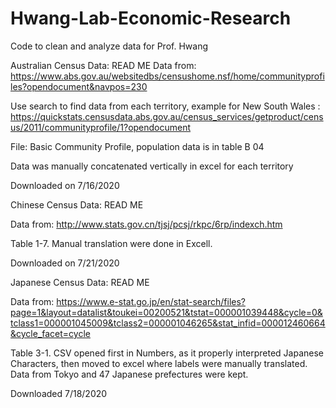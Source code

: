 # Hwang-Lab-Economic-Research
Code to clean and analyze data for Prof. Hwang

Australian Census Data: READ ME
Data from:
https://www.abs.gov.au/websitedbs/censushome.nsf/home/communityprofiles?opendocument&navpos=230

Use search to find data from each territory, example for New South Wales : https://quickstats.censusdata.abs.gov.au/census_services/getproduct/census/2011/communityprofile/1?opendocument

File: Basic Community Profile, population data is in table B 04

Data was manually concatenated vertically in excel for each territory 

Downloaded on 7/16/2020

Chinese Census Data: READ ME

Data from:
http://www.stats.gov.cn/tjsj/pcsj/rkpc/6rp/indexch.htm

Table 1-7. Manual translation were done in Excell.

Downloaded on 7/21/2020
  
Japanese Census Data: READ ME

Data from: 
https://www.e-stat.go.jp/en/stat-search/files?page=1&layout=datalist&toukei=00200521&tstat=000001039448&cycle=0&tclass1=000001045009&tclass2=000001046265&stat_infid=000012460664&cycle_facet=cycle

Table 3-1. CSV opened first in Numbers, as it properly interpreted Japanese Characters, then moved to excel where labels were manually translated. Data from Tokyo and 47 Japanese prefectures were kept. 

Downloaded 7/18/2020

